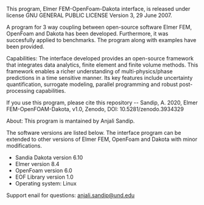 This program, Elmer FEM-OpenFoam-Dakota interface, is released under license GNU GENERAL PUBLIC LICENSE Version 3, 29 June 2007.

A program for 3 way coupling between open-source software Elmer FEM, OpenFoam and Dakota has been developed. Furthermore, it was succesfully applied to benchmarks. The program along with examples have been provided.

Capabilities:
The interface developed provides an open-source framework that integrates data analytics, finite element and finite volume methods. This framework enables a richer understanding of multi-physics/phase predictions in a time sensitive manner. Its key features include uncertainty quantification, surrogate modeling, parallel programming and robust post-processing capabilities.

If you use this program, please cite this repository -- Sandip, A. 2020, Elmer FEM-OpenFOAM-Dakota, v1.0, Zenodo, DOI: 10.5281/zenodo.3934329


About:
This program is mantained by Anjali Sandip.

The software versions are listed below. 
The interface program can be extended to other versions of Elmer FEM, OpenFoam and Dakota with minor modifications.

 - Sandia Dakota version 6.10
 - Elmer version 8.4
 - OpenFoam version 6.0
 - EOF Library version 1.0
 - Operating system: Linux

Support enail for questions: anjali.sandip@und.edu








